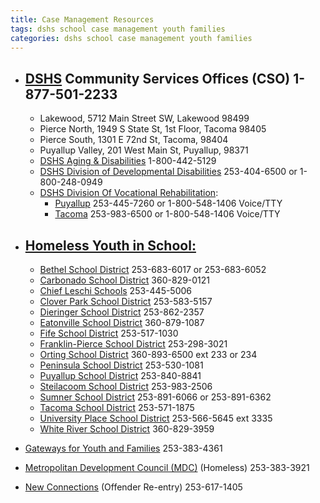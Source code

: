```yaml
---
title: Case Management Resources
tags: dshs school case management youth families
categories: dshs school case management youth families
---
```


+ ## [DSHS](http://www.dshs.wa.gov/) Community Services Offices (CSO) 1-877-501-2233  
    + Lakewood, 5712 Main Street SW, Lakewood 98499  
    + Pierce North, 1949 S State St, 1st Floor, Tacoma 98405  
    + Pierce South, 1301 E 72nd St, Tacoma, 98404  
    + Puyallup Valley, 201 West Main St, Puyallup, 98371  
    + [DSHS Aging & Disabilities](http://www.aasa.dshs.wa.gov/) 1-800-442-5129  
    + [DSHS Division of Developmental Disabilities](http://www.dshs.wa.gov/ddd/) 253-404-6500 or 1-800-248-0949  
    + [DSHS Division Of Vocational Rehabilitation](http://www.dshs.wa.gov/dvr/):  
        + [Puyallup](http://www.dshs.wa.gov/dvr/ContactUs/puyallup.aspx) 253-445-7260 or 1-800-548-1406 Voice/TTY  
        + [Tacoma](http://www.dshs.wa.gov/dvr/ContactUs/tacoma.aspx) 253-983-6500 or 1-800-548-1406 Voice/TTY  

+ ## [Homeless Youth in School:](http://www.k12.wa.us/HomelessEd/pubdocs/HomelessLiaisonContactList.pdf) 
    + [Bethel School District](http://www.bethelsd.org/family/homeless_assistance) 253-683-6017 or 253-683-6052  
    + [Carbonado School District](http://www.carbonado.k12.wa.us/) 360-829-0121  
    + [Chief Leschi Schools](http://http://www.leschischools.org/) 253-445-5006  
    + [Clover Park School District](http://www.cloverpark.k12.wa.us/Admin/HomelessAssistance.aspx) 253-583-5157  
    + [Dieringer School District](http://www.dieringer.wednet.edu/) 253-862-2357  
    + [Eatonville School District](http://www.eatonville.wednet.edu) 360-879-1087  
    + [Fife School District](http://district.fifeschools.com/) 253-517-1030  
    + [Franklin-Pierce School District](http://www.fp.k12.wa.us) 253-298-3021  
    + [Orting School District](http://www.orting.wednet.edu) 360-893-6500 ext 233 or 234  
    + [Peninsula School District](http://www.psd401.net/) 253-530-1081  
    + [Puyallup School District](http://www.puyallup.k12.wa.us) 253-840-8841  
    + [Steilacoom School District](http://www.steilacoom.k12.wa.us) 253-983-2506  
    + [Sumner School District](http://www.sumner.wednet.edu/forparents/pages/homeless.html) 253-891-6066 or 253-891-6362  
    + [Tacoma School District](http://www.tacoma.k12.wa.us) 253-571-1875  
    + [University Place School District](http://www.upsd.wednet.edu) 253-566-5645 ext 3335  
    + [White River School District](http://www.whiteriver.wednet.edu/) 360-829-3959  
+ [Gateways for Youth and Families](http://www.gatewaysforyouth.org/) 253-383-4361  
+ [Metropolitan Development Council (MDC)](http://www.mdc-tacoma.org/) (Homeless) 253-383-3921  
+ [New Connections](http://www.nctacoma.org/) (Offender Re-entry) 253-617-1405
